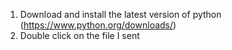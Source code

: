 1. Download and install the latest version of python (https://www.python.org/downloads/)
2. Double click on the file I sent

